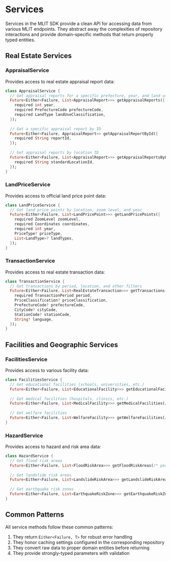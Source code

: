 # Services

Services in the MLIT SDK provide a clean API for accessing data from various MLIT endpoints. They abstract away the complexities of repository interactions and provide domain-specific methods that return properly typed entities.

## Real Estate Services

### AppraisalService

Provides access to real estate appraisal report data:

```dart
class AppraisalService {
  // Get appraisal reports for a specific prefecture, year, and land use
  Future<Either<Failure, List<AppraisalReport>>> getAppraisalReports({
    required int year,
    required PrefectureCode prefectureCode,
    required LandType landUseClassification,
  });
  
  // Get a specific appraisal report by ID
  Future<Either<Failure, AppraisalReport>> getAppraisalReportById({
    required String reportId,
  });
  
  // Get appraisal reports by location ID
  Future<Either<Failure, List<AppraisalReport>>> getAppraisalReportsByLocation({
    required String standardLocationId,
  });
}
```

### LandPriceService

Provides access to official land price point data:

```dart
class LandPriceService {
  // Get land price points by location, zoom level, and year
  Future<Either<Failure, List<LandPricePoint>>> getLandPricePoints({
    required ZoomLevel zoomLevel,
    required Coordinates coordinates,
    required int year,
    PriceType? priceType,
    List<LandType>? landTypes,
  });
}
```

### TransactionService

Provides access to real estate transaction data:

```dart
class TransactionService {
  // Get transactions by period, location, and other filters
  Future<Either<Failure, List<RealEstateTransaction>>> getTransactions({
    required TransactionPeriod period,
    PriceClassification? priceClassification,
    PrefectureCode? prefectureCode,
    CityCode? cityCode,
    StationCode? stationCode,
    String? language,
  });
}
```

## Facilities and Geographic Services

### FacilitiesService

Provides access to various facility data:

```dart
class FacilitiesService {
  // Get educational facilities (schools, universities, etc.)
  Future<Either<Failure, List<EducationalFacility>>> getEducationalFacilities(/* params */);
  
  // Get medical facilities (hospitals, clinics, etc.)
  Future<Either<Failure, List<MedicalFacility>>> getMedicalFacilities(/* params */);
  
  // Get welfare facilities
  Future<Either<Failure, List<WelfareFacility>>> getWelfareFacilities(/* params */);
}
```

### HazardService

Provides access to hazard and risk area data:

```dart
class HazardService {
  // Get flood risk areas
  Future<Either<Failure, List<FloodRiskArea>>> getFloodRiskAreas(/* params */);
  
  // Get landslide risk areas
  Future<Either<Failure, List<LandslideRiskArea>>> getLandslideRiskAreas(/* params */);
  
  // Get earthquake risk zones
  Future<Either<Failure, List<EarthquakeRiskZone>>> getEarthquakeRiskZones(/* params */);
}
```

## Common Patterns

All service methods follow these common patterns:

1. They return `Either<Failure, T>` for robust error handling
2. They honor caching settings configured in the corresponding repository
3. They convert raw data to proper domain entities before returning
4. They provide strongly-typed parameters with validation 